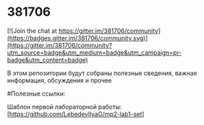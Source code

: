 # 381706

[![Join the chat at https://gitter.im/381706/community](https://badges.gitter.im/381706/community.svg)](https://gitter.im/381706/community?utm_source=badge&utm_medium=badge&utm_campaign=pr-badge&utm_content=badge)

В этом репозитории будут собраны полезные сведения, важная информация, обсуждения и прочее


#Полезные ссылки:

Шаблон первой лабораторной работы: [https://github.com/LebedevIlyaG/mp2-lab1-set]

